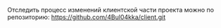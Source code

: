 Отследить процесс изменений клиентской части проекта можно по репозиторию:
https://github.com/4Bul04kka/client.git
